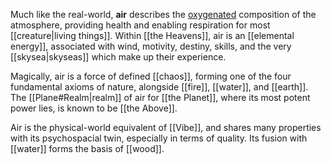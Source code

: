 Much like the real-world, **air** describes the [oxygenated](https://en.wikipedia.org/wiki/Oxygen) composition of the atmosphere, providing health and enabling respiration for most [[creature|living things]]. Within [[the Heavens]], air is an [[elemental energy]], associated with wind, motivity, destiny, skills, and the very [[skysea|skyseas]] which make up their experience.

Magically, air is a force of defined [[chaos]], forming one of the four fundamental axioms of nature, alongside [[fire]], [[water]], and [[earth]]. The [[Plane#Realm|realm]] of air for [[the Planet]], where its most potent power lies, is known to be [[the Above]].

Air is the physical-world equivalent of [[Vibe]], and shares many properties with its psychospacial twin, especially in terms of quality. Its fusion with [[water]] forms the basis of [[wood]].